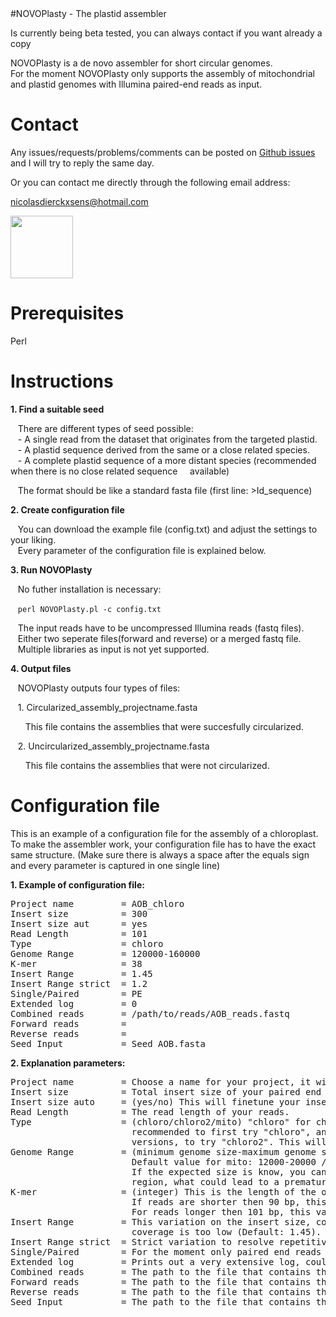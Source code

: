 <html>
#NOVOPlasty - The plastid assembler                            

Is currently being beta tested, you can always contact if you want already a copy

NOVOPlasty is a de novo assembler for short circular genomes.</br>
For the moment NOVOPlasty only supports the assembly of mitochondrial and plastid genomes with Illumina paired-end reads as input.

# Contact

Any issues/requests/problems/comments can be posted on [Github issues](https://github.com/ndierckx/NOVOPlasty/issues) and I will try to reply the same day.

Or you can contact me directly through the following email address:

nicolasdierckxsens@hotmail.com 

<a href="http://ibsquare.be/" target="_blank"><img border="0" src="http://ibsquare.be/sites/default/files/logo_1.png" width="100" height="100" ></a>           


# Prerequisites

Perl


# Instructions

<strong>1\. Find a suitable seed</strong>

&nbsp;&nbsp;&nbsp;There are different types of seed possible:</br>
&nbsp;&nbsp;&nbsp;- A single read from the dataset that originates from the targeted plastid.</br>
&nbsp;&nbsp;&nbsp;- A plastid sequence derived from the same or a close related species.</br>
&nbsp;&nbsp;&nbsp;- A complete plastid sequence of a more distant species (recommended when there is no close related sequence &nbsp;&nbsp;&nbsp;&nbsp;available)

&nbsp;&nbsp;&nbsp;The format should be like a standard fasta file (first line: >Id_sequence)

<strong>2\. Create configuration file</strong>

&nbsp;&nbsp;&nbsp;You can download the example file (config.txt) and adjust the settings to your liking.</br>
&nbsp;&nbsp;&nbsp;Every parameter of the configuration file is explained below. 


<strong>3\. Run NOVOPlasty</strong>

&nbsp;&nbsp;&nbsp;No futher installation is necessary:

&nbsp;&nbsp;&nbsp;<code>perl NOVOPlasty.pl -c config.txt</code>

&nbsp;&nbsp;&nbsp;The input reads have to be uncompressed Illumina reads (fastq files).</br>
&nbsp;&nbsp;&nbsp;Either two seperate files(forward and reverse) or a merged fastq file.</br>
&nbsp;&nbsp;&nbsp;Multiple libraries as input is not yet supported.


<strong>4\. Output files</strong>

&nbsp;&nbsp;&nbsp;NOVOPlasty outputs four types of files:

&nbsp;&nbsp;&nbsp;1\. Circularized_assembly_projectname.fasta

&nbsp;&nbsp;&nbsp;&nbsp;&nbsp;&nbsp;This file contains the assemblies that were succesfully circularized.

&nbsp;&nbsp;&nbsp;2\. Uncircularized_assembly_projectname.fasta

&nbsp;&nbsp;&nbsp;&nbsp;&nbsp;&nbsp;This file contains the assemblies that were not circularized.


# Configuration file

This is an example of a configuration file for the assembly of a chloroplast.
To make the assembler work, your configuration file has to have the exact same structure.
(Make sure there is always a space after the equals sign and every parameter is captured in one single line)

<strong>1\. Example of configuration file:</strong>
<pre>
Project name         = AOB_chloro
Insert size          = 300
Insert size aut      = yes
Read Length          = 101
Type                 = chloro
Genome Range         = 120000-160000
K-mer                = 38
Insert Range         = 1.45
Insert Range strict  = 1.2
Single/Paired        = PE
Extended log         = 0
Combined reads       = /path/to/reads/AOB_reads.fastq
Forward reads        = 
Reverse reads        = 
Seed Input           = Seed_AOB.fasta
</pre>

<strong>2\. Explanation parameters:</strong>
<pre>
Project name         = Choose a name for your project, it will be used for the output files.
Insert size          = Total insert size of your paired end reads, it doesn't have to be accurate but should be close enough.
Insert size auto     = (yes/no) This will finetune your insert size automatically (Default: yes)
Read Length          = The read length of your reads.
Type                 = (chloro/chloro2/mito) "chloro" for chloroplast assembly and "mito for mitochondrial assembly. It is     
                       recommended to first try "chloro", and if you don't get a circularized genome or it splits in to many
                       versions, to try "chloro2". This will create different contigs without circularizing
Genome Range         = (minimum genome size-maximum genome size) The expected genome size range of the genome.
                       Default value for mito: 12000-20000 / Default value for chloro: 120000-170000
                       If the expected size is know, you can lower the range, this can be useful when there is a repetitive
                       region, what could lead to a premature circularization of the genome.
K-mer                = (integer) This is the length of the overlap between matching reads (Default: 38). 
                       If reads are shorter then 90 bp, this value should be decreased. 
                       For reads longer then 101 bp, this value can be increased, but this is not necessary.
Insert Range         = This variation on the insert size, could lower it when the coverage is very high or raise it when the
                       coverage is too low (Default: 1.45). 
Insert Range strict  = Strict variation to resolve repetitive regions (Default: 1.2). 
Single/Paired        = For the moment only paired end reads are supported.
Extended log         = Prints out a very extensive log, could be useful to send me when there is a problem  (0/1).
Combined reads       = The path to the file that contains the combined reads (forward and reverse in 1 file)
Forward reads        = The path to the file that contains the forward reads
Reverse reads        = The path to the file that contains the reverse reads
Seed Input           = The path to the file that contains the seed sequence
</pre>
</html>

